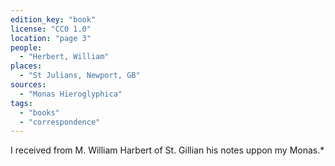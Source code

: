 ```yaml
---
edition_key: "book"
license: "CC0 1.0"
location: "page 3"
people:
  - "Herbert, William"
places:
  - "St Julians, Newport, GB"
sources:
  - "Monas Hieroglyphica"
tags:
  - "books"
  - "correspondence"
---
```

I received from M. William
Harbert of St. Gillian his notes uppon my Monas.*

